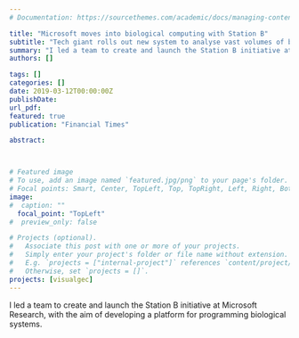 ```yaml
---
# Documentation: https://sourcethemes.com/academic/docs/managing-content/

title: "Microsoft moves into biological computing with Station B"
subtitle: "Tech giant rolls out new system to analyse vast volumes of biomedical data - <a href = https://www.ft.com/content/432a2548-41cb-11e9-9bee-efab61506f44> Financial Times</a>"
summary: "I led a team to create and launch the Station B initiative at Microsoft Research, with the aim of developing a platform for programming biological systems. <br> <b>Financial Times</b>"
authors: []

tags: []
categories: []
date: 2019-03-12T00:00:00Z
publishDate:
url_pdf: 
featured: true
publication: "Financial Times"

abstract:



# Featured image
# To use, add an image named `featured.jpg/png` to your page's folder.
# Focal points: Smart, Center, TopLeft, Top, TopRight, Left, Right, BottomLeft, Bottom, BottomRight.
image: 
#  caption: ""
  focal_point: "TopLeft"
#  preview_only: false

# Projects (optional).
#   Associate this post with one or more of your projects.
#   Simply enter your project's folder or file name without extension.
#   E.g. `projects = ["internal-project"]` references `content/project/deep-learning/index.md`.
#   Otherwise, set `projects = []`.
projects: [visualgec]
---
```


I led a team to create and launch the Station B initiative at Microsoft Research, with the aim of developing a platform for programming biological systems.